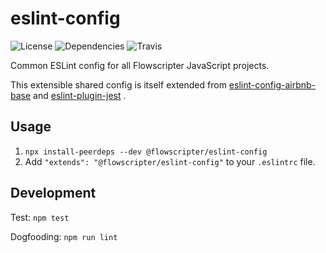 # eslint-config
![License](https://img.shields.io/github/license/flowscripter/eslint-config.svg)
![Dependencies](https://img.shields.io/david/flowscripter/eslint-config.svg)
![Travis](https://api.travis-ci.com/flowscripter/eslint-config.svg)

Common ESLint config for all Flowscripter JavaScript projects.

This extensible shared config is itself extended from
[eslint-config-airbnb-base](https://www.npmjs.com/package/eslint-config-airbnb-base)
and
[eslint-plugin-jest](https://www.npmjs.com/package/eslint-plugin-jest)
.

## Usage

1. `npx install-peerdeps --dev @flowscripter/eslint-config` 
1. Add `"extends": "@flowscripter/eslint-config"` to your `.eslintrc` file.

## Development

Test: `npm test`

Dogfooding: `npm run lint`

